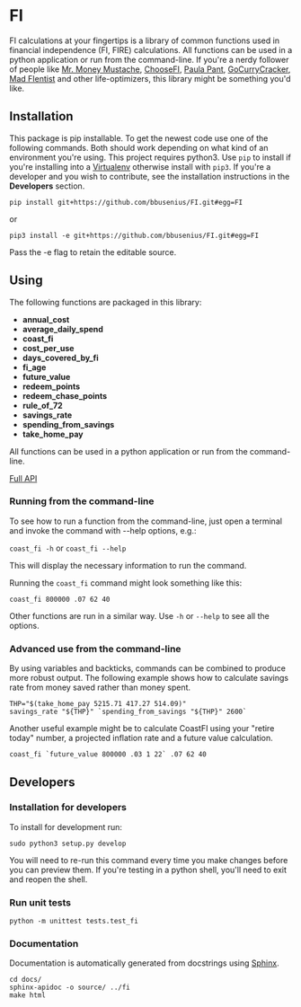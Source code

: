 # FI

FI calculations at your fingertips is a library of common functions used in financial independence (FI, FIRE) calculations. All functions can be used in a python application or run from the command-line. If you're a nerdy follower of people like [Mr. Money Mustache](http://www.mrmoneymustache.com/), [ChooseFI](https://www.choosefi.com/), [Paula Pant](https://affordanything.com/a), [GoCurryCracker](https://www.gocurrycracker.com/), [Mad FIentist](https://www.madfientist.com/) and other life-optimizers, this library might be something you'd like.

## Installation

This package is pip installable. To get the newest code use one of the following commands. Both should work depending on what kind of an environment you're using. This project requires python3. Use `pip` to install if you're installing into a [Virtualenv](https://virtualenv.pypa.io/en/stable/) otherwise install with `pip3`. If you're a developer and you wish to contribute, see the installation instructions in the **Developers** section.

```
pip install git+https://github.com/bbusenius/FI.git#egg=FI
```

or

```
pip3 install -e git+https://github.com/bbusenius/FI.git#egg=FI
```
Pass the -e flag to retain the editable source.

## Using

The following functions are packaged in this library:

- **annual_cost**
- **average_daily_spend**
- **coast_fi**
- **cost_per_use**
- **days_covered_by_fi**
- **fi_age**
- **future_value**
- **redeem_points**
- **redeem_chase_points**
- **rule_of_72**
- **savings_rate**
- **spending_from_savings**
- **take_home_pay**

All functions can be used in a python application or run from the command-line.

[Full API](https://fi.readthedocs.io/en/latest/source/fi.html)

### Running from the command-line

To see how to run a function from the command-line, just open a terminal and invoke the command with --help options, e.g.:

```coast_fi -h``` or ```coast_fi --help```

This will display the necessary information to run the command.

Running the `coast_fi` command might look something like this:

```
coast_fi 800000 .07 62 40
```

Other functions are run in a similar way. Use `-h` or `--help` to see all the options.

### Advanced use from the command-line

By using variables and backticks, commands can be combined to produce more robust output. The following example shows how to calculate savings rate from money saved rather than money spent.

```
THP="$(take_home_pay 5215.71 417.27 514.09)"
savings_rate "${THP}" `spending_from_savings "${THP}" 2600`
```

Another useful example might be to calculate CoastFI using your "retire today" number, a projected inflation rate and a future value calculation.

```
coast_fi `future_value 800000 .03 1 22` .07 62 40
```

## Developers

### Installation for developers

To install for development run:
```
sudo python3 setup.py develop
```
You will need to re-run this command every time you make changes before you can preview them. If you're testing in a python shell, you'll need to exit and reopen the shell.

### Run unit tests

```
python -m unittest tests.test_fi
```

### Documentation

Documentation is automatically generated from docstrings using [Sphinx](https://docs.readthedocs.io/en/latest/getting_started.html#write-your-docs).

```
cd docs/
sphinx-apidoc -o source/ ../fi
make html
```
